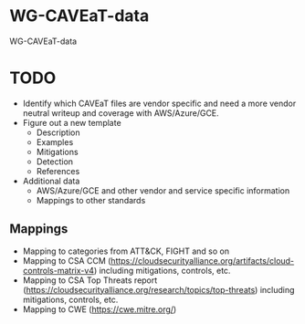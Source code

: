 # WG-CAVEaT-data
WG-CAVEaT-data

# TODO

* Identify which CAVEaT files are vendor specific and need a more vendor neutral writeup and coverage with AWS/Azure/GCE.
* Figure out a new template
  * Description
  * Examples
  * Mitigations
  * Detection
  * References
* Additional data
  * AWS/Azure/GCE and other vendor and service specific information
  * Mappings to other standards

## Mappings

* Mapping to categories from ATT&CK, FIGHT and so on
* Mapping to CSA CCM (https://cloudsecurityalliance.org/artifacts/cloud-controls-matrix-v4) including mitigations, controls, etc.
* Mapping to CSA Top Threats report (https://cloudsecurityalliance.org/research/topics/top-threats) including mitigations, controls, etc.
* Mapping to CWE (https://cwe.mitre.org/)

